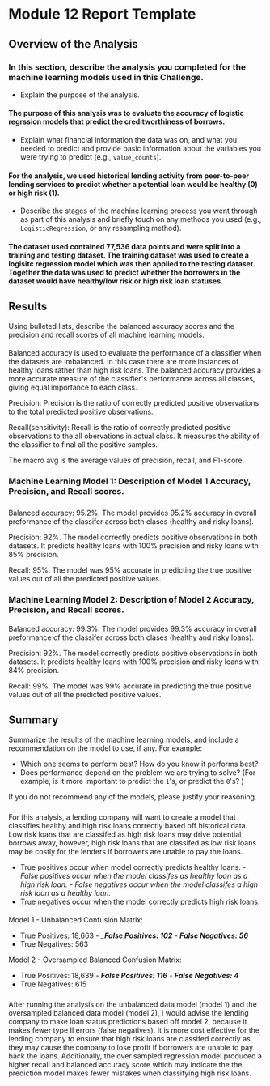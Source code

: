 # Module 12 Report Template

## Overview of the Analysis

### In this section, describe the analysis you completed for the machine learning models used in this Challenge. 

* Explain the purpose of the analysis.
#### The purpose of this analysis was to evaluate the accuracy of logistic regrssion models that predict the creditworthiness of borrows. 

* Explain what financial information the data was on, and what you needed to predict and provide basic information about the variables you were trying to predict (e.g., `value_counts`).
#### For the analysis, we used historical lending activity from peer-to-peer lending services to predict whether a potential loan would be healthy (0) or high risk (1). 

* Describe the stages of the machine learning process you went through as part of this analysis and briefly touch on any methods you used (e.g., `LogisticRegression`, or any resampling method).
#### The dataset used contained 77,536 data points and were split into a training and testing dataset. The training dataset was used to create a logisitc regression model which was then applied to the testing dataset. Together the data was used to predict whether the borrowers in the dataset would have healthy/low risk or high risk loan statuses. 


## Results

Using bulleted lists, describe the balanced accuracy scores and the precision and recall scores of all machine learning models.

####
Balanced accuracy is used to evaluate the performance of a classifier when the datasets are imbalanced. In this case there are more instances of healthy loans rather than high risk loans. The balanced accuracy provides a more accurate measure of the classifier's performance across all classes, giving equal importance to each class.

Precision: Precision is the ratio of correctly predicted positive observations to the total predicted positive observations. 

Recall(sensitivity): Recall is the ratio of correctly predicted positive observations to the all obervations in actual class. It measures the ability of the classifier to final all the positive samples. 

The macro avg is the average values of precision, recall, and F1-score. 

### Machine Learning Model 1: Description of Model 1 Accuracy, Precision, and Recall scores.
##### 
Balanced accuracy: 95.2%. The model provides 95.2% accuracy in overall preformance of the classifer across both clases (healthy and risky loans).

Precision: 92%. The model correctly predicts positive observations in both datasets. It predicts healthy loans with 100% precision and risky loans with 85% precision.  

Recall: 95%. The model was 95% accurate in predicting the true positive values out of all the predicted positive values. 


### Machine Learning Model 2: Description of Model 2 Accuracy, Precision, and Recall scores.
#### 
Balanced accuracy: 99.3%. The model provides 99.3% accuracy in overall preformance of the classifer across both clases (healthy and risky loans).

Precision: 92%. The model correctly predicts positive observations in both datasets. It predicts healthy loans with 100% precision and risky loans with 84% precision.  

Recall: 99%. The model was 99% accurate in predicting the true positive values out of all the predicted positive values. 


## Summary

Summarize the results of the machine learning models, and include a recommendation on the model to use, if any. For example:
* Which one seems to perform best? How do you know it performs best?
* Does performance depend on the problem we are trying to solve? (For example, is it more important to predict the `1`'s, or predict the `0`'s? )

If you do not recommend any of the models, please justify your reasoning.

### 
For this analysis, a lending company will want to create a model that classifies healthy and high risk loans correctly based off historical data. Low risk loans that are classifed as high risk loans may drive potential borrows away, however, high risk loans that are classifed as low risk loans may be costly for the lenders if borrowers are unable to pay the loans. 

 - True positives occur when model correctly predicts healthy loans. 
  _- False positives occur when the model classifes as healthy loan as a high risk loan._
  _- False negatives occur when the model classifes a high risk loan as a healthy loan._ 
 - True negatives occur when the model correctly predicts high risk loans.


####
Model 1 - Unbalanced Confusion Matrix: 
- True Positives: 18,663
_- ***_False Positives: 102***_
_- ***False Negatives: 56***_
- True Negatives: 563


Model 2 - Oversampled Balanced Confusion Matrix: 
- True Positives: 18,639
_- ***False Positives: 116***_
_- ***False Negatives: 4***_
- True Negatives: 615

### 
After running the analysis on the unbalanced data model (model 1) and the oversampled balanced data model (model 2), I would advise the lending company to make loan status predictions based off model 2, because it makes fewer type II errors (false negatives). It is more cost effective for the lending company to ensure that high risk loans are classifed correctly as they may cause the company to lose profit if borrowers are unable to pay back the loans. Additionally, the over sampled regression model produced a higher recall and balanced accuracy score which may indicate the the prediction model makes fewer mistakes when classifying high risk loans. 

